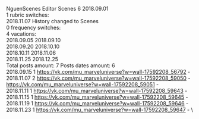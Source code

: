 NguenScenes	Editor Scenes 6 2018.09.01\
1 rubric switches:\
2018.11.07 History changed to Scenes \
0 frequency switches:\
4 vacations:\
2018.09.05 2018.09.10 \
2018.09.20 2018.10.10 \
2018.10.11 2018.11.06 \
2018.11.25 2018.12.25 \
Total posts amount: 7	Posts dates amount: 6\
2018.09.15 1 https://vk.com/mu_marveluniverse?w=wall-17592208_56792 - \
2018.11.07 2 https://vk.com/mu_marveluniverse?w=wall-17592208_59050 - https://vk.com/mu_marveluniverse?w=wall-17592208_59051 - \
2018.11.11 1 https://vk.com/mu_marveluniverse?w=wall-17592208_59643 - \
2018.11.15 1 https://vk.com/mu_marveluniverse?w=wall-17592208_59645 - \
2018.11.19 1 https://vk.com/mu_marveluniverse?w=wall-17592208_59646 - \
2018.11.23 1 https://vk.com/mu_marveluniverse?w=wall-17592208_59647 - \
